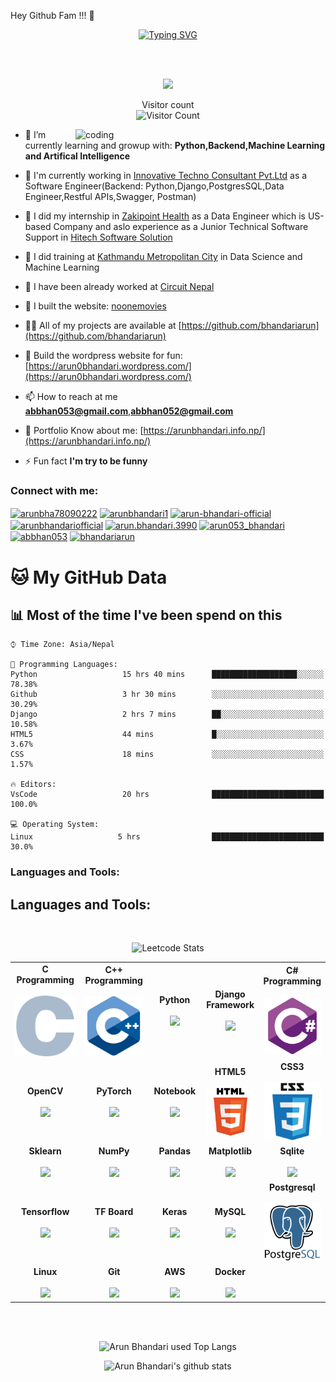 Hey Github Fam !!! 👋
<p align="center">
<a href="https://github.com/bhandariarun">
    <img src="https://readme-typing-svg.demolab.com?font=Georgia&size=18&duration=2000&pause=100&multiline=true&width=500&height=80&lines=Hi!+I'm+Arun+Bhandari;Computer+Engineering+Student;Passionate+about:+Python+%7C+Data+Science+%7C+Machine+Learning" alt="Typing SVG" />
</a>
</p>
<br>
<br>
<p align="center">
<a href="https://github.com/bhandariarun">
    <img src="https://github-stats-alpha.vercel.app/api?username=bhandariarun&cc=22272e&tc=37BCF6&ic=fff&bc=0000">
</a>
</p>

<p align="center">
    <a href="https://arunbhandari.info.np/"></a> </p>
<p align="center">
  Visitor count<br>
  <img src="https://komarev.com/ghpvc/?username=bhandariarun&style=flat-square&color=blue" alt="Visitor Count"/>
</p>


<img align="right" alt="coding" width="400" src="https://user-images.githubusercontent.com/55389276/140866485-8fb1c876-9a8f-4d6a-98dc-08c4981eaf70.gif">

- 🌱 I’m currently learning and growup with: **Python,Backend,Machine Learning and Artifical Intelligence**

- 🌱 I'm currently working in [Innovative Techno Consultant Pvt.Ltd](https://merocharts.com/) as a Software Engineer(Backend: Python,Django,PostgresSQL,Data Engineer,Restful APIs,Swagger, Postman)
  
- 🌱 I did my internship in [Zakipoint Health](https://www.zakipointhealth.com/) as a Data Engineer which is US-based Company and aslo experience as a Junior Technical Software Support in [Hitech Software Solution](https://hitechnepal.com.np/)

-  🔭 I did training at [Kathmandu Metropolitan City](https://kathmandu.gov.np/?) in Data Science and Machine Learning

- 🔭 I have been already worked at [Circuit Nepal](https://circuitnepal.com.np/)

- 👯 I built the website: [noonemovies](https://noonemovies.xyz/)

- 👨‍💻 All of my projects are available at [https://github.com/bhandariarun](https://github.com/bhandariarun)

- 📝 Build the wordpress website for fun: [https://arun0bhandari.wordpress.com/](https://arun0bhandari.wordpress.com/)

- 📫 How to reach at me **abbhan053@gmail.com**,**abbhan052@gmail.com**

- 📄 Portfolio Know about me:  [https://arunbhandari.info.np/](https://arunbhandari.info.np/)

- ⚡ Fun fact **I'm try to be funny**



<h3 align="left">Connect with me:</h3>
<p align="left">
<a href="https://twitter.com/arunbha78090222" target="blank"><img align="center" src="https://raw.githubusercontent.com/rahuldkjain/github-profile-readme-generator/master/src/images/icons/Social/twitter.svg" alt="arunbha78090222" height="30" width="40" /></a>
<a href="https://linkedin.com/in/arunbhandari1" target="blank"><img align="center" src="https://raw.githubusercontent.com/rahuldkjain/github-profile-readme-generator/master/src/images/icons/Social/linked-in-alt.svg" alt="arunbhandari1" height="30" width="40" /></a>
<a href="https://stackoverflow.com/users/arun-bhandari-official" target="blank"><img align="center" src="https://raw.githubusercontent.com/rahuldkjain/github-profile-readme-generator/master/src/images/icons/Social/stack-overflow.svg" alt="arun-bhandari-official" height="30" width="40" /></a>
<a href="https://kaggle.com/arunbhandariofficial" target="blank"><img align="center" src="https://raw.githubusercontent.com/rahuldkjain/github-profile-readme-generator/master/src/images/icons/Social/kaggle.svg" alt="arunbhandariofficial" height="30" width="40" /></a>
<a href="https://fb.com/arun.bhandari.3990" target="blank"><img align="center" src="https://raw.githubusercontent.com/rahuldkjain/github-profile-readme-generator/master/src/images/icons/Social/facebook.svg" alt="arun.bhandari.3990" height="30" width="40" /></a>
<a href="https://instagram.com/arun053_bhandari" target="blank"><img align="center" src="https://raw.githubusercontent.com/rahuldkjain/github-profile-readme-generator/master/src/images/icons/Social/instagram.svg" alt="arun053_bhandari" height="30" width="40" /></a>
<a href="https://www.hackerrank.com/abbhan053" target="blank"><img align="center" src="https://raw.githubusercontent.com/rahuldkjain/github-profile-readme-generator/master/src/images/icons/Social/hackerrank.svg" alt="abbhan053" height="30" width="40" /></a>
<a href="https://www.leetcode.com/bhandariarun" target="blank"><img align="center" src="https://raw.githubusercontent.com/rahuldkjain/github-profile-readme-generator/master/src/images/icons/Social/leet-code.svg" alt="bhandariarun" height="30" width="40" /></a>
</p>


# 🐱 My GitHub Data
<!-- ## Daily Commit Percentage: 10.00% -->
## 📊 Most of the time I've been spend on this 

```text
⌚︎ Time Zone: Asia/Nepal

💬 Programming Languages: 
Python                   15 hrs 40 mins      ███████████████████░░░░░░   78.38%
Github                   3 hr 30 mins        ░░░░░░░░░░░░░░░░░░░░░░░░░   30.29% 
Django                   2 hrs 7 mins        ██░░░░░░░░░░░░░░░░░░░░░░░   10.58% 
HTML5                    44 mins             █░░░░░░░░░░░░░░░░░░░░░░░░   3.67% 
CSS                      18 mins             ░░░░░░░░░░░░░░░░░░░░░░░░░   1.57%

🔥 Editors: 
VsCode                   20 hrs              █████████████████████████   100.0%

💻 Operating System: 
Linux                   5 hrs                █████████████████████████   30.0%

```


<h3 align="left">Languages and Tools:</h3>

## Languages and Tools:
<br/>
<center>
<table>
<tbody align="center">
 <tr>

<td align="center" width="25%">
 <span><b><center>C Programming</center></b></span><br/> 
<a href="https://www.cprogramming.com/" target="_blank" rel="noreferrer"> 
 <img src="https://raw.githubusercontent.com/devicons/devicon/master/icons/c/c-original.svg"/> </a>
</td>

<td align="center" width="25%">
 <span><b><center>C++ Programming</center></b></span><br/> 
<a href="https://www.w3schools.com/cpp/" target="_blank" rel="noreferrer">
 <img src="https://raw.githubusercontent.com/devicons/devicon/master/icons/cplusplus/cplusplus-original.svg"/> </a>
</td>
 
   
<td align="center" width="25%">
<span><b><center>Python</center></b></span><br/> 
<img height=75px src="https://img.icons8.com/color/2x/python.png"> 
</td>

<td align="center" width="25%">
<span><b><center>Django Framework</center></b></span><br/> 
<img height=75px src="https://img.icons8.com/color/2x/python.png"> 
</td>

<td align="center" width="25%">
 <span><b><center>C# Programming</center></b></span><br/> 
<a href="https://www.w3schools.com/cs/" target="_blank" rel="noreferrer">
 <img src="https://raw.githubusercontent.com/devicons/devicon/master/icons/csharp/csharp-original.svg"/> </a>
</td>

</tr>

<tr>
   
<td align="center" width="30%">
<span><b><center>OpenCV</center></b></span><br/>  
<img height=75px src="https://img.icons8.com/color/2x/opencv.png"> 
</td>

<td align="center" width="25%">
<span><b><center>PyTorch</center></b></span><br/> 
<img height=75px src="https://pytorch.org/assets/images/pytorch-logo.png"> 
</td>

<td align="center" width="25%">
<span><b><center>Notebook</center></b></span><br/>  
<img height=75px src="https://upload.wikimedia.org/wikipedia/commons/thumb/3/38/Jupyter_logo.svg/1200px-Jupyter_logo.svg.png"> 
</td>

<td align="center" width="25%">
<span><b><center>HTML5</center></b></span><br/> 
<a href="https://www.w3.org/html/" target="_blank" rel="noreferrer">
 <img src="https://raw.githubusercontent.com/devicons/devicon/master/icons/html5/html5-original-wordmark.svg"/> </a>
</td>

<td align="center" width="25%">
<span><b><center>CSS3</center></b></span><br/> 
<a href="https://www.w3schools.com/css/" target="_blank" rel="noreferrer">
<img src="https://raw.githubusercontent.com/devicons/devicon/master/icons/css3/css3-original-wordmark.svg"/> </a>
</td>

</tr>

<tr> 
<td align="center" width="25%">
<span><b><center>Sklearn</center></b></span><br/> 
<img height=75px src="https://upload.wikimedia.org/wikipedia/commons/thumb/0/05/Scikit_learn_logo_small.svg/1200px-Scikit_learn_logo_small.svg.png"> 
</td>

<td align="center" width="25%">
<span><b><center>NumPy</center></b></span> <br/>
<img height=75px src="https://cdn.worldvectorlogo.com/logos/numpy.svg"> 
</td>

<td align="center" width="25%">
<span><b><center>Pandas</center></b></span> <br/>
<img height=75px src="https://cdn-icons-png.flaticon.com/512/6485/6485718.png"> 
</td>

<td align="center" width="25%">
<span><b><center>Matplotlib</center></b></span> <br/>
<img height=75px src="https://upload.wikimedia.org/wikipedia/commons/thumb/8/84/Matplotlib_icon.svg/1200px-Matplotlib_icon.svg.png"/>                             
</td>

<td align="center" width="25%">
<span><b><center>Sqlite</center></b></span> <br/>
<a href="https://www.sqlite.org/" target="_blank" rel="noreferrer">
<img src="https://www.vectorlogo.zone/logos/sqlite/sqlite-icon.svg"/> </a>
</td>
</tr>

<tr>
<td align="center" width="25%">
<span><b><center>Tensorflow</center></b></span> <br/>
<img height=75px src="https://miro.medium.com/max/957/0*69C0hxf9NluTCPVl.png">
</td> 


<td align="center" width="25%">
<span><b><center>TF Board</center></b></span> <br/>
<img height=75px src="https://miro.medium.com/max/957/0*69C0hxf9NluTCPVl.png"> 
</td>
    
<td align="center" width="25%">
<span><b><center>Keras</center></b></span> <br/>
<img height=75px src="https://upload.wikimedia.org/wikipedia/commons/thumb/a/ae/Keras_logo.svg/1200px-Keras_logo.svg.png"> 
</td>

<td align="center" width="25%">
<span><b><center>MySQL</center></b></span> <br/>
<img height=75px src="https://img.icons8.com/color/48/000000/mysql.png"/>
</td>

![Leetcode Stats](https://leetcard.jacoblin.cool/bhandariarun?ext=heatmap)

<td align="center" width="25%">
<span><b><center>Postgresql</center></b></span> <br/>
<a href="https://www.postgresql.org" target="_blank" rel="noreferrer">
<img src="https://raw.githubusercontent.com/devicons/devicon/master/icons/postgresql/postgresql-original-wordmark.svg"/> </a>
</td>

</tr>

<tr>

<td align="center" width="25%">
<span><b><center>Linux</center></b></span> <br/>
<img height=75px src="https://img.icons8.com/color/344/linux--v1.png"/>
</td>

</td>

<td align="center" width="25%">
<span><b><center>Git</center></b></span> <br/>
<img height=75px src="https://img.icons8.com/ios-glyphs/2x/github-2.png"> 
</td>
    
<td align="center" width="25%">
<span><b><center>AWS</center></b></span> <br/>
<img height=75px src="https://img.icons8.com/color/344/amazon-web-services.png"> 
</td>
    
<td align="center" width="25%">
<span><b><center>Docker</center></b></span> <br/>
<img height=75px src="https://img.icons8.com/color/344/docker.png"> 
</td>
    
</tr>



</tbody>
</table>
<br> <br>
<!-- <p align="left"> <a href="https://angular.io" target="_blank" rel="noreferrer"> <img src="https://angular.io/assets/images/logos/angular/angular.svg" alt="angular" width="40" height="40"/> </a> <a href="https://angular.io" target="_blank" rel="noreferrer"> <img src="https://raw.githubusercontent.com/devicons/devicon/master/icons/angularjs/angularjs-original-wordmark.svg" alt="angularjs" width="40" height="40"/> </a> <a href="https://appwrite.io" target="_blank" rel="noreferrer"> <img src="https://www.vectorlogo.zone/logos/appwriteio/appwriteio-icon.svg" alt="appwrite" width="40" height="40"/> </a> <a href="https://www.arduino.cc/" target="_blank" rel="noreferrer"> <img src="https://cdn.worldvectorlogo.com/logos/arduino-1.svg" alt="arduino" width="40" height="40"/> </a> <a href="https://aws.amazon.com" target="_blank" rel="noreferrer"> <img src="https://raw.githubusercontent.com/devicons/devicon/master/icons/amazonwebservices/amazonwebservices-original-wordmark.svg" alt="aws" width="40" height="40"/> </a> <a href="https://www.gnu.org/software/bash/" target="_blank" rel="noreferrer"> <img src="https://www.vectorlogo.zone/logos/gnu_bash/gnu_bash-icon.svg" alt="bash" width="40" height="40"/> </a> <a href="https://www.blender.org/" target="_blank" rel="noreferrer"> <img src="https://download.blender.org/branding/community/blender_community_badge_white.svg" alt="blender" width="40" height="40"/> </a> <a href="https://getbootstrap.com" target="_blank" rel="noreferrer"> <img src="https://raw.githubusercontent.com/devicons/devicon/master/icons/bootstrap/bootstrap-plain-wordmark.svg" alt="bootstrap" width="40" height="40"/> </a> <a href="https://bulma.io/" target="_blank" rel="noreferrer"> <img src="https://raw.githubusercontent.com/gilbarbara/logos/804dc257b59e144eaca5bc6ffd16949752c6f789/logos/bulma.svg" alt="bulma" width="40" height="40"/> </a> <a href="https://www.cprogramming.com/" target="_blank" rel="noreferrer"> <img src="https://raw.githubusercontent.com/devicons/devicon/master/icons/c/c-original.svg" alt="c" width="40" height="40"/> </a> <a href="https://clojure.org/" target="_blank" rel="noreferrer"> <img src="https://upload.wikimedia.org/wikipedia/commons/5/5d/Clojure_logo.svg" alt="clojure" width="40" height="40"/> </a> <a href="https://codeigniter.com" target="_blank" rel="noreferrer"> <img src="https://cdn.worldvectorlogo.com/logos/codeigniter.svg" alt="codeigniter" width="40" height="40"/> </a> <a href="https://offeescript.org" target="_blank" rel="noreferrer"> <img src="https://raw.githubusercontent.com/devicons/devicon/master/icons/coffeescript/coffeescript-original-wordmark.svg" alt="coffeescript" width="40" height="40"/> </a> <a href="https://www.w3schools.com/cpp/" target="_blank" rel="noreferrer"> <img src="https://raw.githubusercontent.com/devicons/devicon/master/icons/cplusplus/cplusplus-original.svg" alt="cplusplus" width="40" height="40"/> </a> <a href="https://www.w3schools.com/cs/" target="_blank" rel="noreferrer"> <img src="https://raw.githubusercontent.com/devicons/devicon/master/icons/csharp/csharp-original.svg" alt="csharp" width="40" height="40"/> </a> <a href="https://www.w3schools.com/css/" target="_blank" rel="noreferrer"> <img src="https://raw.githubusercontent.com/devicons/devicon/master/icons/css3/css3-original-wordmark.svg" alt="css3" width="40" height="40"/> </a> <a href="https://www.cypress.io" target="_blank" rel="noreferrer"> <img src="https://raw.githubusercontent.com/simple-icons/simple-icons/6e46ec1fc23b60c8fd0d2f2ff46db82e16dbd75f/icons/cypress.svg" alt="cypress" width="40" height="40"/> </a> <a href="https://d3js.org/" target="_blank" rel="noreferrer"> <img src="https://raw.githubusercontent.com/devicons/devicon/master/icons/d3js/d3js-original.svg" alt="d3js" width="40" height="40"/> </a> <a href="https://www.djangoproject.com/" target="_blank" rel="noreferrer"> <img src="https://cdn.worldvectorlogo.com/logos/django.svg" alt="django" width="40" height="40"/> </a> <a href="https://www.docker.com/" target="_blank" rel="noreferrer"> <img src="https://raw.githubusercontent.com/devicons/devicon/master/icons/docker/docker-original-wordmark.svg" alt="docker" width="40" height="40"/> </a> <a href="https://dotnet.microsoft.com/" target="_blank" rel="noreferrer"> <img src="https://raw.githubusercontent.com/devicons/devicon/master/icons/dot-net/dot-net-original-wordmark.svg" alt="dotnet" width="40" height="40"/> </a> <a href="https://www.electronjs.org" target="_blank" rel="noreferrer"> <img src="https://raw.githubusercontent.com/devicons/devicon/master/icons/electron/electron-original.svg" alt="electron" width="40" height="40"/> </a> <a href="https://elixir-lang.org" target="_blank" rel="noreferrer"> <img src="https://www.vectorlogo.zone/logos/elixir-lang/elixir-lang-icon.svg" alt="elixir" width="40" height="40"/> </a> <a href="https://emberjs.com/" target="_blank" rel="noreferrer"> <img src="https://raw.githubusercontent.com/devicons/devicon/master/icons/ember/ember-original-wordmark.svg" alt="ember" width="40" height="40"/> </a> <a href="https://www.erlang.org/" target="_blank" rel="noreferrer"> <img src="https://www.vectorlogo.zone/logos/erlang/erlang-official.svg" alt="erlang" width="40" height="40"/> </a> <a href="https://firebase.google.com/" target="_blank" rel="noreferrer"> <img src="https://www.vectorlogo.zone/logos/firebase/firebase-icon.svg" alt="firebase" width="40" height="40"/> </a> <a href="https://flask.palletsprojects.com/" target="_blank" rel="noreferrer"> <img src="https://www.vectorlogo.zone/logos/pocoo_flask/pocoo_flask-icon.svg" alt="flask" width="40" height="40"/> </a> <a href="https://git-scm.com/" target="_blank" rel="noreferrer"> <img src="https://www.vectorlogo.zone/logos/git-scm/git-scm-icon.svg" alt="git" width="40" height="40"/> </a> <a href="https://golang.org" target="_blank" rel="noreferrer"> <img src="https://raw.githubusercontent.com/devicons/devicon/master/icons/go/go-original.svg" alt="go" width="40" height="40"/> </a> <a href="https://graphql.org" target="_blank" rel="noreferrer"> <img src="https://www.vectorlogo.zone/logos/graphql/graphql-icon.svg" alt="graphql" width="40" height="40"/> </a> <a href="https://www.gtk.org/" target="_blank" rel="noreferrer"> <img src="https://upload.wikimedia.org/wikipedia/commons/7/71/GTK_logo.svg" alt="gtk" width="40" height="40"/> </a> <a href="https://gulpjs.com" target="_blank" rel="noreferrer"> <img src="https://raw.githubusercontent.com/devicons/devicon/master/icons/gulp/gulp-plain.svg" alt="gulp" width="40" height="40"/> </a> <a href="https://hadoop.apache.org/" target="_blank" rel="noreferrer"> <img src="https://www.vectorlogo.zone/logos/apache_hadoop/apache_hadoop-icon.svg" alt="hadoop" width="40" height="40"/> </a> <a href="https://www.haskell.org/" target="_blank" rel="noreferrer"> <img src="https://upload.wikimedia.org/wikipedia/commons/1/1c/Haskell-Logo.svg" alt="haskell" width="40" height="40"/> </a> <a href="https://www.w3.org/html/" target="_blank" rel="noreferrer"> <img src="https://raw.githubusercontent.com/devicons/devicon/master/icons/html5/html5-original-wordmark.svg" alt="html5" width="40" height="40"/> </a> <a href="https://www.adobe.com/in/products/illustrator.html" target="_blank" rel="noreferrer"> <img src="https://www.vectorlogo.zone/logos/adobe_illustrator/adobe_illustrator-icon.svg" alt="illustrator" width="40" height="40"/> </a> <a href="https://www.java.com" target="_blank" rel="noreferrer"> <img src="https://raw.githubusercontent.com/devicons/devicon/master/icons/java/java-original.svg" alt="java" width="40" height="40"/> </a> <a href="https://developer.mozilla.org/en-US/docs/Web/JavaScript" target="_blank" rel="noreferrer"> <img src="https://raw.githubusercontent.com/devicons/devicon/master/icons/javascript/javascript-original.svg" alt="javascript" width="40" height="40"/> </a> <a href="https://www.jenkins.io" target="_blank" rel="noreferrer"> <img src="https://www.vectorlogo.zone/logos/jenkins/jenkins-icon.svg" alt="jenkins" width="40" height="40"/> </a> <a href="https://kafka.apache.org/" target="_blank" rel="noreferrer"> <img src="https://www.vectorlogo.zone/logos/apache_kafka/apache_kafka-icon.svg" alt="kafka" width="40" height="40"/> </a> <a href="https://kubernetes.io" target="_blank" rel="noreferrer"> <img src="https://www.vectorlogo.zone/logos/kubernetes/kubernetes-icon.svg" alt="kubernetes" width="40" height="40"/> </a> <a href="https://laravel.com/" target="_blank" rel="noreferrer"> <img src="https://raw.githubusercontent.com/devicons/devicon/master/icons/laravel/laravel-plain-wordmark.svg" alt="laravel" width="40" height="40"/> </a> <a href="https://www.linux.org/" target="_blank" rel="noreferrer"> <img src="https://raw.githubusercontent.com/devicons/devicon/master/icons/linux/linux-original.svg" alt="linux" width="40" height="40"/> </a> <a href="https://materializecss.com/" target="_blank" rel="noreferrer"> <img src="https://raw.githubusercontent.com/prplx/svg-logos/5585531d45d294869c4eaab4d7cf2e9c167710a9/svg/materialize.svg" alt="materialize" width="40" height="40"/> </a> <a href="https://middlemanapp.com/" target="_blank" rel="noreferrer"> <img src="https://raw.githubusercontent.com/leungwensen/svg-icon/b84b3f3a3da329b7c1d02346865f8e98beb05413/dist/svg/logos/middleman.svg" alt="middleman" width="40" height="40"/> </a> <a href="https://www.microsoft.com/en-us/sql-server" target="_blank" rel="noreferrer"> <img src="https://www.svgrepo.com/show/303229/microsoft-sql-server-logo.svg" alt="mssql" width="40" height="40"/> </a> <a href="https://www.mysql.com/" target="_blank" rel="noreferrer"> <img src="https://raw.githubusercontent.com/devicons/devicon/master/icons/mysql/mysql-original-wordmark.svg" alt="mysql" width="40" height="40"/> </a> <a href="https://nextjs.org/" target="_blank" rel="noreferrer"> <img src="https://cdn.worldvectorlogo.com/logos/nextjs-2.svg" alt="nextjs" width="40" height="40"/> </a> <a href="https://nim-lang.org/" target="_blank" rel="noreferrer"> <img src="https://www.vectorlogo.zone/logos/nim-lang/nim-lang-icon.svg" alt="nim" width="40" height="40"/> </a> <a href="https://nodejs.org" target="_blank" rel="noreferrer"> <img src="https://raw.githubusercontent.com/devicons/devicon/master/icons/nodejs/nodejs-original-wordmark.svg" alt="nodejs" width="40" height="40"/> </a> <a href="https://developer.apple.com/library/archive/documentation/Cocoa/Conceptual/ProgrammingWithObjectiveC/Introduction/Introduction.html" target="_blank" rel="noreferrer"> <img src="https://www.vectorlogo.zone/logos/apple_objectivec/apple_objectivec-icon.svg" alt="objectivec" width="40" height="40"/> </a> <a href="https://opencv.org/" target="_blank" rel="noreferrer"> <img src="https://www.vectorlogo.zone/logos/opencv/opencv-icon.svg" alt="opencv" width="40" height="40"/> </a> <a href="https://openresty.org/" target="_blank" rel="noreferrer"> <img src="https://openresty.org/images/logo.png" alt="openresty" width="40" height="40"/> </a> <a href="https://pandas.pydata.org/" target="_blank" rel="noreferrer"> <img src="https://raw.githubusercontent.com/devicons/devicon/2ae2a900d2f041da66e950e4d48052658d850630/icons/pandas/pandas-original.svg" alt="pandas" width="40" height="40"/> </a> <a href="https://www.perl.org/" target="_blank" rel="noreferrer"> <img src="https://api.iconify.design/logos-perl.svg" alt="perl" width="40" height="40"/> </a> <a href="https://www.photoshop.com/en" target="_blank" rel="noreferrer"> <img src="https://raw.githubusercontent.com/devicons/devicon/master/icons/photoshop/photoshop-line.svg" alt="photoshop" width="40" height="40"/> </a> <a href="https://www.php.net" target="_blank" rel="noreferrer"> <img src="https://raw.githubusercontent.com/devicons/devicon/master/icons/php/php-original.svg" alt="php" width="40" height="40"/> </a> <a href="https://www.postgresql.org" target="_blank" rel="noreferrer"> <img src="https://raw.githubusercontent.com/devicons/devicon/master/icons/postgresql/postgresql-original-wordmark.svg" alt="postgresql" width="40" height="40"/> </a> <a href="https://pugjs.org" target="_blank" rel="noreferrer"> <img src="https://cdn.worldvectorlogo.com/logos/pug.svg" alt="pug" width="40" height="40"/> </a> <a href="https://www.python.org" target="_blank" rel="noreferrer"> <img src="https://raw.githubusercontent.com/devicons/devicon/master/icons/python/python-original.svg" alt="python" width="40" height="40"/> </a> <a href="https://pytorch.org/" target="_blank" rel="noreferrer"> <img src="https://www.vectorlogo.zone/logos/pytorch/pytorch-icon.svg" alt="pytorch" width="40" height="40"/> </a> <a href="https://www.qt.io/" target="_blank" rel="noreferrer"> <img src="https://upload.wikimedia.org/wikipedia/commons/0/0b/Qt_logo_2016.svg" alt="qt" width="40" height="40"/> </a> <a href="https://reactjs.org/" target="_blank" rel="noreferrer"> <img src="https://raw.githubusercontent.com/devicons/devicon/master/icons/react/react-original-wordmark.svg" alt="react" width="40" height="40"/> </a> <a href="https://redux.js.org" target="_blank" rel="noreferrer"> <img src="https://raw.githubusercontent.com/devicons/devicon/master/icons/redux/redux-original.svg" alt="redux" width="40" height="40"/> </a> <a href="https://www.ruby-lang.org/en/" target="_blank" rel="noreferrer"> <img src="https://raw.githubusercontent.com/devicons/devicon/master/icons/ruby/ruby-original.svg" alt="ruby" width="40" height="40"/> </a> <a href="https://www.rust-lang.org" target="_blank" rel="noreferrer"> <img src="https://raw.githubusercontent.com/devicons/devicon/master/icons/rust/rust-plain.svg" alt="rust" width="40" height="40"/> </a> <a href="https://sass-lang.com" target="_blank" rel="noreferrer"> <img src="https://raw.githubusercontent.com/devicons/devicon/master/icons/sass/sass-original.svg" alt="sass" width="40" height="40"/> </a> <a href="https://www.scala-lang.org" target="_blank" rel="noreferrer"> <img src="https://raw.githubusercontent.com/devicons/devicon/master/icons/scala/scala-original.svg" alt="scala" width="40" height="40"/> </a> <a href="https://scikit-learn.org/" target="_blank" rel="noreferrer"> <img src="https://upload.wikimedia.org/wikipedia/commons/0/05/Scikit_learn_logo_small.svg" alt="scikit_learn" width="40" height="40"/> </a> <a href="https://www.selenium.dev" target="_blank" rel="noreferrer"> <img src="https://raw.githubusercontent.com/detain/svg-logos/780f25886640cef088af994181646db2f6b1a3f8/svg/selenium-logo.svg" alt="selenium" width="40" height="40"/> </a> <a href="https://www.sketch.com/" target="_blank" rel="noreferrer"> <img src="https://www.vectorlogo.zone/logos/sketchapp/sketchapp-icon.svg" alt="sketch" width="40" height="40"/> </a> <a href="https://spring.io/" target="_blank" rel="noreferrer"> <img src="https://www.vectorlogo.zone/logos/springio/springio-icon.svg" alt="spring" width="40" height="40"/> </a> <a href="https://www.sqlite.org/" target="_blank" rel="noreferrer"> <img src="https://www.vectorlogo.zone/logos/sqlite/sqlite-icon.svg" alt="sqlite" width="40" height="40"/> </a> <a href="https://svelte.dev" target="_blank" rel="noreferrer"> <img src="https://upload.wikimedia.org/wikipedia/commons/1/1b/Svelte_Logo.svg" alt="svelte" width="40" height="40"/> </a> <a href="https://developer.apple.com/swift/" target="_blank" rel="noreferrer"> <img src="https://raw.githubusercontent.com/devicons/devicon/master/icons/swift/swift-original.svg" alt="swift" width="40" height="40"/> </a> <a href="https://tailwindcss.com/" target="_blank" rel="noreferrer"> <img src="https://www.vectorlogo.zone/logos/tailwindcss/tailwindcss-icon.svg" alt="tailwind" width="40" height="40"/> </a> <a href="https://www.tensorflow.org" target="_blank" rel="noreferrer"> <img src="https://www.vectorlogo.zone/logos/tensorflow/tensorflow-icon.svg" alt="tensorflow" width="40" height="40"/> </a> <a href="https://www.typescriptlang.org/" target="_blank" rel="noreferrer"> <img src="https://raw.githubusercontent.com/devicons/devicon/master/icons/typescript/typescript-original.svg" alt="typescript" width="40" height="40"/> </a> <a href="https://vuejs.org/" target="_blank" rel="noreferrer"> <img src="https://raw.githubusercontent.com/devicons/devicon/master/icons/vuejs/vuejs-original-wordmark.svg" alt="vuejs" width="40" height="40"/> </a> <a href="https://vuepress.vuejs.org/" target="_blank" rel="noreferrer"> <img src="https://raw.githubusercontent.com/AliasIO/wappalyzer/master/src/drivers/webextension/images/icons/VuePress.svg" alt="vuepress" width="40" height="40"/> </a> <a href="https://vuetifyjs.com/en/" target="_blank" rel="noreferrer"> <img src="https://bestofjs.org/logos/vuetify.svg" alt="vuetify" width="40" height="40"/> </a> <a href="https://webpack.js.org" target="_blank" rel="noreferrer"> <img src="https://raw.githubusercontent.com/devicons/devicon/d00d0969292a6569d45b06d3f350f463a0107b0d/icons/webpack/webpack-original-wordmark.svg" alt="webpack" width="40" height="40"/> </a> <a href="https://www.wxwidgets.org/" target="_blank" rel="noreferrer"> <img src="https://upload.wikimedia.org/wikipedia/commons/b/bb/WxWidgets.svg" alt="wx_widgets" width="40" height="40"/> </a> <a href="https://www.adobe.com/products/xd.html" target="_blank" rel="noreferrer"> <img src="https://cdn.worldvectorlogo.com/logos/adobe-xd.svg" alt="xd" width="40" height="40"/> </a> </p> -->

![Arun Bhandari used Top Langs](https://github-readme-stats.vercel.app/api/top-langs/?username=bhandariarun&layout=compact&theme=gruvbox)

![Arun Bhandari's github stats](https://github-readme-stats.vercel.app/api?username=bhandariarun&show_icons=true&theme=gruvbox)
